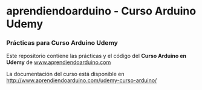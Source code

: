# aprendiendoarduino - Curso Arduino Udemy
### Prácticas para Curso Arduino Udemy

Este repositorio contiene las prácticas y el código del **Curso Arduino en Udemy** de www.aprendiendoarduino.com

La documentación del curso está disponible en http://www.aprendiendoarduino.com/udemy-curso-arduino/
